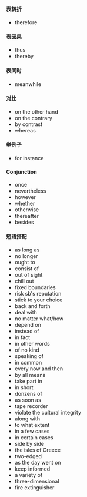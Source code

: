 #### 表转折

* therefore

#### 表因果

* thus
* thereby

#### 表同时

* meanwhile

#### 对比

* on the other hand
* on the contrary
* by contrast
* whereas

#### 举例子

* for instance

#### Conjunction

* once
* nevertheless
* however
* whether
* otherwise
* thereafter
* besides

#### 短语搭配

* as long as
* no longer
* ought to
* consist of
* out of sight
* chill out
* fixed boundaries
* risk sb's reputation
* stick to your choice
* back and forth
* deal with
* no matter what/how
* depend on
* instead of
* in fact
* in other words
* of no kind
* speaking of
* in common
* every now and then
* by all means
* take part in
* in short
* donzens of
* as soon as
* tape recorder
* violate the cultural integrity
* along with
* to what extent
* in a few cases
* in certain cases
* side by side
* the isles of Greece
* two-edged
* as the day went on
* keep informed
* a variety of
* three-dimensional
* fire extinguisher

